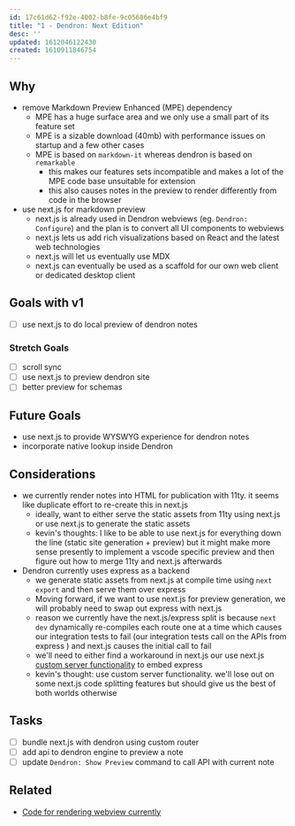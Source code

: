 ```yaml
---
id: 17c61d62-f92e-4002-b8fe-9c05686e4bf9
title: "1 - Dendron: Next Edition"
desc: ''
updated: 1612046122430
created: 1610911846754
---
```


## Why
- remove Markdown Preview Enhanced (MPE) dependency
    - MPE has a huge surface area and we only use a small part of its feature set
    - MPE is a sizable download (40mb) with performance issues on startup and a few other cases
    - MPE is based on `markdown-it` whereas dendron is based on `remarkable`
        - this makes our features sets incompatible and makes a lot of the MPE code base unsuitable for extension
        - this also causes notes in the preview to render differently from code in the browser
- use next.js for markdown preview
    - next.js is already used in Dendron webviews (eg. `Dendron: Configure`) and the plan is to convert all UI components to webviews
    - next.js lets us add rich visualizations based on React and the latest web technologies
    - next.js will let us eventually use MDX 
    - next.js can eventually be used as a scaffold for our own web client or dedicated desktop client 

## Goals with v1
- [ ] use next.js to do local preview of dendron notes

### Stretch Goals
- [ ] scroll sync
- [ ] use next.js to preview dendron site
- [ ] better preview for schemas

## Future Goals
- use next.js to provide WYSWYG experience for dendron notes
- incorporate native lookup inside Dendron

## Considerations
- we currently render notes into HTML for publication with 11ty. it seems like duplicate effort to re-create this in next.js
    - ideally, want to either serve the static assets from 11ty using next.js or use next.js to generate the static assets
    - kevin's thoughts: I like to be able to use next.js for everything down the line (static site generation + preview) but it might make more sense presently to implement a vscode specific preview and then figure out how to merge 11ty and next.js afterwards
- Dendron currently uses express as a backend
    - we generate static assets from next.js at compile time using `next export` and then serve them over express
    - Moving forward, if we want to use next.js for preview generation, we will probably need to swap out express with next.js 
    - reason we currently have the next.js/express split is because `next dev` dynamically re-compiles each route one at a time which causes our integration tests to fail (our integration tests call on the APIs from express ) and next.js causes the initial call to fail
    - we'll need to either find a workaround in next.js our use next.js [custom server functionality](https://nextjs.org/docs/advanced-features/custom-server) to embed express 
    - kevin's thought: use custom server functionality. we'll lose out on some next.js code splitting features but should give us the best of both worlds otherwise

## Tasks
- [ ] bundle next.js with dendron using custom router
- [ ] add api to dendron engine to preview a note
- [ ] update `Dendron: Show Preview` command to call API with current note

## Related

- [Code for rendering webview currently](https://github.com/dendronhq/dendron/blob/master/packages/plugin-core/src/commands/ConfigureWithUI.ts#L6:L6)
